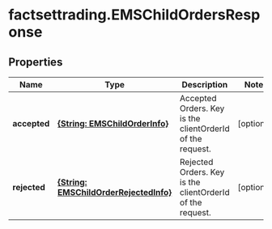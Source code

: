 # factsettrading.EMSChildOrdersResponse

## Properties

Name | Type | Description | Notes
------------ | ------------- | ------------- | -------------
**accepted** | [**{String: EMSChildOrderInfo}**](EMSChildOrderInfo.md) | Accepted Orders. Key is the clientOrderId of the request. | [optional] 
**rejected** | [**{String: EMSChildOrderRejectedInfo}**](EMSChildOrderRejectedInfo.md) | Rejected Orders. Key is the clientOrderId of the request. | [optional] 


